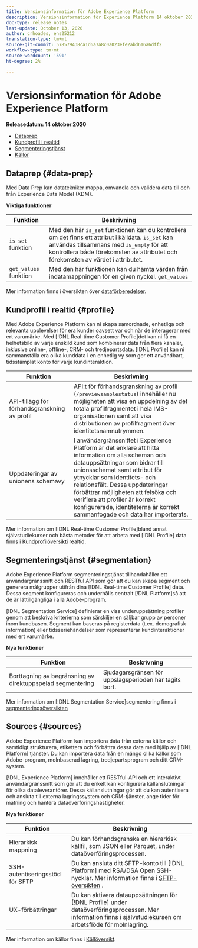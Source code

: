 ```yaml
---
title: Versionsinformation för Adobe Experience Platform
description: Versionsinformation för Experience Platform 14 oktober 2020
doc-type: release notes
last-update: October 13, 2020
author: crhoades, ens25212
translation-type: tm+mt
source-git-commit: 578579438ca1d6a7a8c0a023efe2abd616a6dff2
workflow-type: tm+mt
source-wordcount: '591'
ht-degree: 2%

---
```



# Versionsinformation för Adobe Experience Platform

**Releasedatum: 14 oktober 2020**

- [Dataprep](#data-prep)
- [Kundprofil i realtid](#profile)
- [Segmenteringstjänst](#segmentation)
- [Källor](#sources)

## Dataprep {#data-prep}

Med Data Prep kan datatekniker mappa, omvandla och validera data till och från Experience Data Model (XDM).

**Viktiga funktioner**

| Funktion | Beskrivning |
| ------- | ----------- |
| `is_set` funktion | Med den här `is_set` funktionen kan du kontrollera om det finns ett attribut i källdata. `is_set` kan användas tillsammans med `is_empty` för att kontrollera både förekomsten av attributet och förekomsten av värdet i attributet. |
| `get_values` funktion | Med den här funktionen kan du hämta värden från indatamappningen för en given nyckel. `get_values` |

Mer information finns i översikten över [dataförberedelser](../../data-prep/home.md).

## Kundprofil i realtid {#profile}

Med Adobe Experience Platform kan ni skapa samordnade, enhetliga och relevanta upplevelser för era kunder oavsett var och när de interagerar med ert varumärke. Med [!DNL Real-time Customer Profile]det kan ni få en helhetsbild av varje enskild kund som kombinerar data från flera kanaler, inklusive online-, offline-, CRM- och tredjepartsdata. [!DNL Profile] kan ni sammanställa era olika kunddata i en enhetlig vy som ger ett användbart, tidsstämplat konto för varje kundinteraktion.

| Funktion | Beskrivning |
| ------- | ----------- |
| API-tillägg för förhandsgranskning av profil | API:t för förhandsgranskning av profil (`/previewsamplestatus`) innehåller nu möjligheten att visa en uppdelning av det totala profilfragmentet i hela IMS-organisationen samt att visa distributionen av profilfragment över identitetsnamnutrymmen. |
| Uppdateringar av unionens schemavy | I användargränssnittet i Experience Platform är det enklare att hitta information om alla scheman och datauppsättningar som bidrar till unionsschemat samt attribut för ytnycklar som identitets- och relationsfält. Dessa uppdateringar förbättrar möjligheten att felsöka och verifiera att profiler är korrekt konfigurerade, identiteterna är korrekt sammanfogade och data har importerats. |

Mer information om [!DNL Real-time Customer Profile]bland annat självstudiekurser och bästa metoder för att arbeta med [!DNL Profile] data finns i [Kundprofilöversikt](../../profile/home.md)i realtid.

## Segmenteringstjänst {#segmentation}

Adobe Experience Platform segmenteringstjänst tillhandahåller ett användargränssnitt och RESTful API som gör att du kan skapa segment och generera målgrupper utifrån dina [!DNL Real-time Customer Profile] data. Dessa segment konfigureras och underhålls centralt [!DNL Platform]så att de är lättillgängliga i alla Adobe-program.

[!DNL Segmentation Service] definierar en viss underuppsättning profiler genom att beskriva kriterierna som särskiljer en säljbar grupp av personer inom kundbasen. Segment kan baseras på registerdata (t.ex. demografisk information) eller tidsseriehändelser som representerar kundinteraktioner med ert varumärke.

**Nya funktioner**

| Funktion | Beskrivning |
| ------- | ----------- |
| Borttagning av begränsning av direktuppspelad segmentering | Sjudagarsgränsen för uppslagsperioden har tagits bort. |

Mer information om [!DNL Segmentation Service]segmentering finns i [segmenteringsöversikten](../../segmentation/home.md)

## Sources {#sources}

Adobe Experience Platform kan importera data från externa källor och samtidigt strukturera, etikettera och förbättra dessa data med hjälp av [!DNL Platform] tjänster. Du kan importera data från en mängd olika källor som Adobe-program, molnbaserad lagring, tredjepartsprogram och ditt CRM-system.

[!DNL Experience Platform] innehåller ett RESTful-API och ett interaktivt användargränssnitt som gör att du enkelt kan konfigurera källanslutningar för olika dataleverantörer. Dessa källanslutningar gör att du kan autentisera och ansluta till externa lagringssystem och CRM-tjänster, ange tider för matning och hantera dataöverföringshastigheter.

**Nya funktioner**

| Funktion | Beskrivning |
| ------- | ----------- |
| Hierarkisk mappning | Du kan förhandsgranska en hierarkisk källfil, som JSON eller Parquet, under dataöverföringsprocessen. |
| SSH-autentiseringsstöd för SFTP | Du kan ansluta ditt SFTP-konto till [!DNL Platform] med RSA/DSA Open SSH-nycklar. Mer information finns i [SFTP-översikten](../../sources/connectors/cloud-storage/ftp-sftp.md) . |
| UX-förbättringar | Du kan aktivera datauppsättningen för [!DNL Profile] under dataöverföringsprocessen. Mer information finns i självstudiekursen om arbetsflöde [](../../sources/tutorials/ui/dataflow/batch/cloud-storage.md) för molnlagring. |

Mer information om källor finns i [Källöversikt](../../sources/home.md).